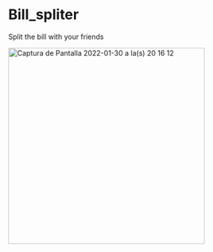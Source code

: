 # Bill_spliter
Split the bill with your friends 
<p></p>
<img width="395" alt="Captura de Pantalla 2022-01-30 a la(s) 20 16 12" src="https://user-images.githubusercontent.com/53205923/151730541-e73a190f-c3c3-4110-a965-88842367ec8e.png">
